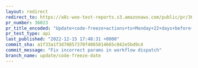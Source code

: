 ```yaml
---
layout: redirect
redirect_to: https://a8c-woo-test-reports.s3.amazonaws.com/public/pr/36023/api/index.html
pr_number: 36023
pr_title_encoded: "Update+code-freeze+actions+to+Monday+22+days+before+release"
pr_test_type: api
last_published: "2022-12-15 17:48:31 +0000"
commit_sha: a1f33a1f3d70857370f4065814665c042e5bd9c4
commit_message: "Fix incorrect params in workflow dispatch"
branch_name: update/code-freeze-date
---
```

